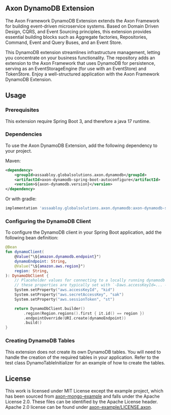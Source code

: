 ## Axon DynamoDB Extension

The Axon Framework DynamoDB Extension extends the Axon Framework for building event-driven microservice systems.
Based on Domain Driven Design, CQRS, and Event Sourcing principles, this extension provides essential building
blocks such as Aggregate factories, Repositories, Command, Event and Query Buses, and an Event Store.

This DynamoDB extension streamlines infrastructure management, letting you concentrate on your business
functionality. The repository adds an extension to the Axon Framework that uses DynamoDB for persistence,
serving as an EventStorageEngine (for use with an EventStore) and TokenStore. Enjoy a well-structured
application with the Axon Framework DynamoDB Extension.


## Usage

### Prerequisites

This extension require Spring Boot 3, and therefore a java 17 runtime.

### Dependencies

To use the Axon DynamoDB Extension, add the following dependency to your project.

Maven:

```xml
<dependency>
    <groupId>assaabloy.globalsolutions.axon.dynamodb</groupId>
    <artifactId>axon-dynamodb-spring-boot-autoconfigure</artifactId>
    <version>${axon-dynamodb.version}</version>
</dependency>
```

Or with gradle:

```groovy
implementation 'assaabloy.globalsolutions.axon.dynamodb:axon-dynamodb-spring-boot-autoconfigure:${project.version}'
```


### Configuring the DynamoDB Client

To configure the DynamoDB client in your Spring Boot application, add the following bean definition:

```kotlin
@Bean
fun dynamoClient(
    @Value("\${amazon.dynamodb.endpoint}")
    dynamoEndpoint: String,
    @Value("\${amazon.aws.region}")
    region: String,
): DynamoDbClient {
    // Placeholder values for connecting to a locally running dynamodb container; 
    // these properties are typically set with `-Daws.accessKeyId=... -DsecretAccessKey=...`
    System.setProperty("aws.accessKeyId", "kid")
    System.setProperty("aws.secretAccessKey", "sak")
    System.setProperty("aws.sessionToken", "st")

    return DynamoDbClient.builder()
        .region(Region.regions().first { it.id() == region })
        .endpointOverride(URI.create(dynamoEndpoint))
        .build()
}
```


### Creating DynamoDB Tables

This extension does not create its own DynamoDB tables. You will need to handle the creation of
the required tables in your application. Refer to the test class DynamoTableInitializer for an
example of how to create the tables.

## License
This work is licensed under MIT License except the example project, which has been sourced from [axon-mongo-example][axon-mongo-example]
and falls under the Apache License 2.0. These files can be identified by the Apache License header. Apache 2.0 license
can be found under [axon-example/LICENSE.axon](axon-example/LICENSE.axon).

 [axon-mongo-example]: https://github.com/AxonFramework/extension-mongo
